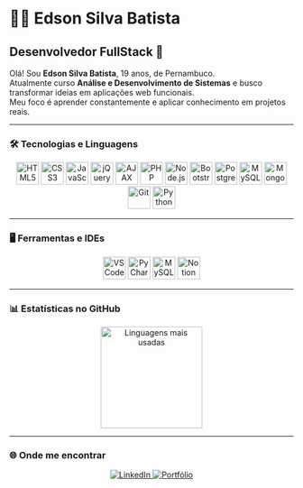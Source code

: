 # 👨‍💻 Edson Silva Batista

## Desenvolvedor FullStack 🚀

Olá! Sou **Edson Silva Batista**, 19 anos, de Pernambuco.  
Atualmente curso **Análise e Desenvolvimento de Sistemas** e busco transformar ideias em aplicações web funcionais.  
Meu foco é aprender constantemente e aplicar conhecimento em projetos reais.

---

### 🛠 Tecnologias e Linguagens

<p align="center">
  <img alt="HTML5" title="HTML5" width="40" src="https://cdn.jsdelivr.net/gh/devicons/devicon/icons/html5/html5-original.svg" />
  <img alt="CSS3" title="CSS3" width="40" src="https://cdn.jsdelivr.net/gh/devicons/devicon/icons/css3/css3-original.svg" />
  <img alt="JavaScript" title="JavaScript" width="40" src="https://cdn.jsdelivr.net/gh/devicons/devicon/icons/javascript/javascript-original.svg" />
  <img alt="jQuery" title="jQuery" width="40" src="https://cdn.jsdelivr.net/gh/devicons/devicon/icons/jquery/jquery-original.svg" />
  <img alt="AJAX" title="AJAX" width="40" src="https://cdn.jsdelivr.net/gh/devicons/devicon/icons/javascript/javascript-original.svg" />
  <img alt="PHP" title="PHP" width="40" src="https://cdn.jsdelivr.net/gh/devicons/devicon/icons/php/php-original.svg" />
  <img alt="Node.js" title="Node.js" width="40" src="https://cdn.jsdelivr.net/gh/devicons/devicon/icons/nodejs/nodejs-original.svg" />
  <img alt="Bootstrap" title="Bootstrap" width="40" src="https://cdn.jsdelivr.net/gh/devicons/devicon/icons/bootstrap/bootstrap-original.svg" />
  <img alt="PostgreSQL" title="PostgreSQL" width="40" src="https://cdn.jsdelivr.net/gh/devicons/devicon/icons/postgresql/postgresql-original.svg" />
  <img alt="MySQL" title="MySQL" width="40" src="https://cdn.jsdelivr.net/gh/devicons/devicon/icons/mysql/mysql-original.svg" />
  <img alt="MongoDB" title="MongoDB" width="40" src="https://cdn.jsdelivr.net/gh/devicons/devicon/icons/mongodb/mongodb-original.svg" />
  <img alt="Git" title="Git" width="40" src="https://cdn.jsdelivr.net/gh/devicons/devicon/icons/git/git-original.svg" />
  <img alt="Python" title="Python" width="40" src="https://cdn.jsdelivr.net/gh/devicons/devicon/icons/python/python-original.svg" />
</p>

---

### 🖥 Ferramentas e IDEs

<p align="center">
  <img alt="VS Code" title="Visual Studio Code" width="40" src="https://cdn.jsdelivr.net/gh/devicons/devicon/icons/vscode/vscode-original.svg" />
  <img alt="PyCharm" title="PyCharm" width="40" src="https://cdn.jsdelivr.net/gh/devicons/devicon/icons/pycharm/pycharm-original.svg" />
  <img alt="MySQL Workbench" title="MySQL Workbench" width="40" src="https://upload.wikimedia.org/wikipedia/commons/1/1b/MySQL_Workbench_Logo.svg" />
  <img alt="Notion" title="Notion" width="40" src="https://cdn.jsdelivr.net/gh/devicons/devicon/icons/notion/notion-original.svg" />
</p>

---

### 📊 Estatísticas no GitHub

<p align="center">
  <img 
    src="https://github-readme-stats.vercel.app/api/top-langs/?username=edson-syl&theme=tokyonight&layout=compact&custom_title=Tecnologias+mais+usadas" 
    alt="Linguagens mais usadas" 
    height="180"
  />
</p>

---

### 🌐 Onde me encontrar

<p align="center">
  <a href="https://www.linkedin.com/in/edsonsilvabat/" target="_blank" rel="noopener noreferrer">
    <img alt="LinkedIn" title="LinkedIn" src="https://img.shields.io/badge/LinkedIn-0A66C2?style=for-the-badge&logo=linkedin&logoColor=white" />
  </a>
  <a href="https://edson-syl.github.io/portfolio/" target="_blank" rel="noopener noreferrer">
    <img alt="Portfólio" title="Portfólio" src="https://img.shields.io/badge/Portf%C3%B3lio-000?style=for-the-badge&logo=githubpages&logoColor=white" />
  </a>
</p>
